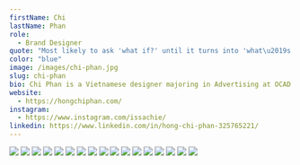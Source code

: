 ```yaml
---
firstName: Chi
lastName: Phan
role:
  - Brand Designer
quote: "Most likely to ask 'what if?' until it turns into 'what\u2019s next?'"
color: "blue"
image: /images/chi-phan.jpg
slug: chi-phan
bio: Chi Phan is a Vietnamese designer majoring in Advertising at OCAD University. She has a growing passion for brand design and a special soft spot for packaging. With a background in Advertising, Chi brings a strategic lens to her creative work, always aiming to design things that not only look good but mean something.Her design style is simple, modern, and intentional. Whether it’s a visual identity or a physical package, she likes to keep things clean but impactful, minimal but works.
website:
  - https://hongchiphan.com/
instagram:
  - https://www.instagram.com/issachie/
linkedin: https://www.linkedin.com/in/hong-chi-phan-325765221/
---
```


![](/media/chi-phan/giao-01.webp)
![](/media/chi-phan/giao-02.webp)
![](/media/chi-phan/giao-03.webp)
![](/media/chi-phan/giao-04.webp)
![](/media/chi-phan/giao-05.webp)
![](/media/chi-phan/giao-06.webp)
![](/media/chi-phan/giao-07.webp)
![](/media/chi-phan/giao-08.webp)
![](/media/chi-phan/giao-09.webp)
![](/media/chi-phan/giao-10.webp)
![](/media/chi-phan/giao-11.webp)
![](/media/chi-phan/giao-12.webp)
![](/media/chi-phan/giao-13.webp)
![](/media/chi-phan/giao-14.webp)
![](/media/chi-phan/giao-15.webp)
![](/media/chi-phan/giao-16.webp)
![](/media/chi-phan/giao-17.webp)
